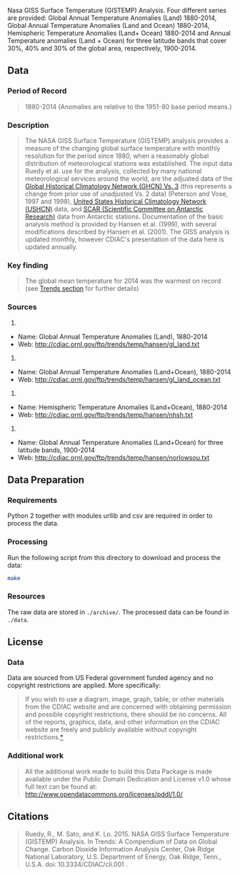 Nasa GISS Surface Temperature (GISTEMP) Analysis. Four different series are provided: Global Annual Temperature Anomalies (Land) 1880-2014, Global Annual Temperature Anomalies (Land and Ocean) 1880-2014, Hemispheric Temperature Anomalies (Land+ Ocean) 1880-2014 and Annual Temperature anomalies (Land + Ocean) for three latitude bands that cover 30%, 40% and 30% of the global area, respectively, 1900-2014.

## Data

### Period of Record
> 1880-2014 (Anomalies are relative to the 1951-80 base period means.)

### Description

> The NASA GISS Surface Temperature (GISTEMP) analysis provides a measure of the changing global surface temperature with monthly resolution for the period since 1880, when a reasonably global distribution of meteorological stations was established. The input data Ruedy et al. use for the analysis, collected by many national meteorological services around the world, are the adjusted data of the [Global Historical Climatology Network (GHCN) Vs. 3](http://www.ncdc.noaa.gov/ghcnm/) (this represents a change from prior use of unadjusted Vs. 2 data) (Peterson and Vose, 1997 and 1998), [United States Historical Climatology Network (USHCN)](http://www.ncdc.noaa.gov/oa/climate/research/ushcn/) data, and [SCAR (Scientific Committee on Antarctic Research)](http://www.antarctica.ac.uk/met/READER/) data from Antarctic stations. Documentation of the basic analysis method is provided by Hansen et al. (1999), with several modifications described by Hansen et al. (2001). The GISS analysis is updated monthly, however CDIAC's presentation of the data here is updated annually.

### Key finding
> The global mean temperature for 2014 was the warmest on record (see [Trends section](http://cdiac.ornl.gov/trends/temp/hansen/hansen.html#trends) for further details)


### Sources
1.
  * Name: Global Annual Temperature Anomalies (Land), 1880-2014
  * Web: http://cdiac.ornl.gov/ftp/trends/temp/hansen/gl_land.txt
1.
  * Name: Global Annual Temperature Anomalies (Land+Ocean), 1880-2014
  * Web: http://cdiac.ornl.gov/ftp/trends/temp/hansen/gl_land_ocean.txt
1.
  * Name: Hemispheric Temperature Anomalies (Land+Ocean), 1880-2014
  * Web: http://cdiac.ornl.gov/ftp/trends/temp/hansen/nhsh.txt
1.
  * Name: Global Annual Temperature Anomalies (Land+Ocean) for three latitude bands, 1900-2014
  * Web: http://cdiac.ornl.gov/ftp/trends/temp/hansen/norlowsou.txt

## Data Preparation

### Requirements

Python 2 together with modules urllib and csv are required in order to process the data. 

### Processing

Run the following script from this directory to download and process the data:

```bash
make
```

### Resources

The raw data are stored in `./archive/`. The processed data can be found in `./data`.

## License

### Data

Data are sourced from US Federal government funded agency and no copyright restrictions are applied. More specifically:

> If you wish to use a diagram, image, graph, table, or other materials from the CDIAC website and are concerned with obtaining permission and possible copyright restrictions, there should be no concerns. All of the reports, graphics, data, and other information on the CDIAC website are freely and publicly available without copyright restrictions.[*][permissions]

### Additional work

> All the additional work made to build this Data Package is made available under the Public Domain Dedication and License v1.0 whose full text can be found at: http://www.opendatacommons.org/licenses/pddl/1.0/

## Citations

> Ruedy, R., M. Sato, and K. Lo. 2015. NASA GISS Surface Temperature (GISTEMP) Analysis. In Trends: A Compendium of Data on Global Change. Carbon Dioxide Information Analysis Center, Oak Ridge National Laboratory, U.S. Department of Energy, Oak Ridge, Tenn., U.S.A. doi: 10.3334/CDIAC/cli.001 .


[permissions]: http://cdiac.ornl.gov/permission.html
